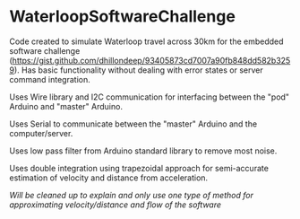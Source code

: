 # WaterloopSoftwareChallenge
Code created to simulate Waterloop travel across 30km for the embedded software challenge (https://gist.github.com/dhillondeep/93405873cd7007a90fb848dd582b3259). Has basic functionality without dealing
with error states or server command integration.

Uses Wire library and I2C communication for interfacing between the "pod" Arduino and "master" Arduino. 


Uses Serial to communicate between the "master" Arduino and the computer/server.


Uses low pass filter from Arduino standard library to remove most noise.


Uses double integration using trapezoidal approach for semi-accurate estimation of velocity and distance from acceleration.


*Will be cleaned up to explain and only use one type of method for approximating velocity/distance and flow of the software*
